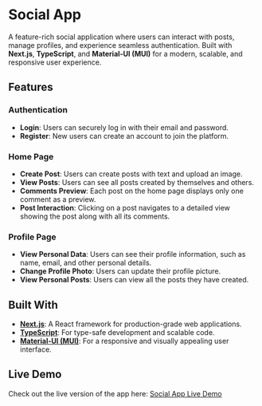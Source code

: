 # Social App

A feature-rich social application where users can interact with posts, manage profiles, and experience seamless authentication. Built with **Next.js**, **TypeScript**, and **Material-UI (MUI)** for a modern, scalable, and responsive user experience.

## Features

### Authentication
- **Login**: Users can securely log in with their email and password.
- **Register**: New users can create an account to join the platform.

### Home Page
- **Create Post**: Users can create posts with text and upload an image.
- **View Posts**: Users can see all posts created by themselves and others.
- **Comments Preview**: Each post on the home page displays only one comment as a preview.
- **Post Interaction**: Clicking on a post navigates to a detailed view showing the post along with all its comments.

### Profile Page
- **View Personal Data**: Users can see their profile information, such as name, email, and other personal details.
- **Change Profile Photo**: Users can update their profile picture.
- **View Personal Posts**: Users can view all the posts they have created.

## Built With
- **[Next.js](https://nextjs.org/)**: A React framework for production-grade web applications.
- **[TypeScript](https://www.typescriptlang.org/)**: For type-safe development and scalable code.
- **[Material-UI (MUI)](https://mui.com/)**: For a responsive and visually appealing user interface.

## Live Demo
Check out the live version of the app here: [Social App Live Demo](https://socialapp-duly.vercel.app/)

